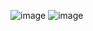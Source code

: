 ![image](https://github.com/Jatin123lodhi/dukaan-assignment/assets/90623311/f502b364-52b5-4be8-bb5c-57fd86111355)
![image](https://github.com/Jatin123lodhi/dukaan-assignment/assets/90623311/02d9d5bc-f361-48e9-9e19-387193dedcf3)
